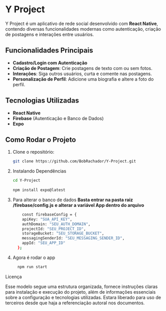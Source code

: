 # Y Project

Y Project é um aplicativo de rede social desenvolvido com **React Native**, contendo diversas funcionalidades modernas como autenticação, criação de postagens e interações entre usuários.

## Funcionalidades Principais
- **Cadastro/Login com Autenticação**
- **Criação de Postagem**: Crie postagens de texto com ou sem fotos.
- **Interações**: Siga outros usuários, curta e comente nas postagens.
- **Personalização de Perfil**: Adicione uma biografia e altere a foto do perfil.

## Tecnologias Utilizadas
- **React Native**
- **Firebase** (Autenticação e Banco de Dados)
- **Expo**

## Como Rodar o Projeto

1. Clone o repositório:
   ```bash
   git clone https://github.com/BobRachador/Y-Project.git
   
2. Instalando Dependências
   ```bash
   cd Y-Project
  
   npm install expo@latest

3. Para alterar o banco de dados
   **Basta entrar na pasta raiz /firebase/config.js**
   **e alterar a variável App dentro do arquivo**
      ```bash
          const firebaseConfig = {
          apiKey: "SUA_API_KEY",
          authDomain: "SEU_AUTH_DOMAIN",
          projectId: "SEU_PROJECT_ID",
          storageBucket: "SEU_STORAGE_BUCKET",
          messagingSenderId: "SEU_MESSAGING_SENDER_ID",
          appId: "SEU_APP_ID"
        };

4. Agora é rodar o app
     ```bash
       npm run start

Licença

Esse modelo segue uma estrutura organizada, fornece instruções claras para instalação e execução do projeto, além de informações essenciais sobre a configuração e tecnologias utilizadas.
Estara liberado para uso de terceiros desde que haja a referenciação autoral nos documentos.
